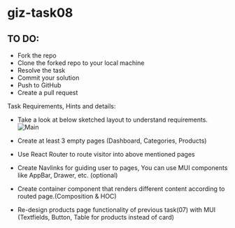# giz-task08
## TO DO:
* Fork the repo
* Clone the forked repo to your local machine
* Resolve the task
* Commit your solution
* Push to GitHub
* Create a pull request

Task Requirements, Hints and details:
- Take a look at below sketched layout to understand requirements.
![Main](https://user-images.githubusercontent.com/20383171/143789783-d410673a-e0cb-4490-a018-a7cab9622050.png)

- Create at least 3 empty pages (Dashboard, Categories, Products) 
- Use React Router to route visitor into above mentioned pages 
- Create Navlinks for guiding user to pages, You can use MUI components like AppBar, Drawer, etc. (optional) 
- Create container component that renders different content according to routed page.(Composition & HOC) 
- Re-design products page functionality of previous task(07) with MUI (Textfields, Button, Table for products instead of card)
